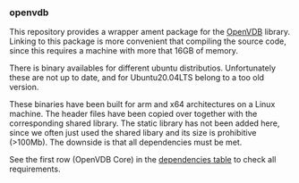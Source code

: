 ### openvdb

This repository provides a wrapper ament package for the [OpenVDB](https://github.com/AcademySoftwareFoundation/openvdb) library.
Linking to this package is more convenient that compiling the source code, since this  requires a machine with more that 16GB of memory.

There is binary availables for different ubuntu distributios. Unfortunately these are not up to date, and for Ubuntu20.04LTS belong to a too old version.

These binaries have been built for arm and x64 architectures on a Linux machine.
The header files have been copied over together with the corresponding shared library. The static library has not been added here, since we often just used the shared libary and its size is prohibitive (>100Mb). The downside is that 
all dependencies must be met. 

See the first row (OpenVDB Core) in the [dependencies table](https://www.openvdb.org/documentation/doxygen/dependencies.html) to check all requirements.
  
